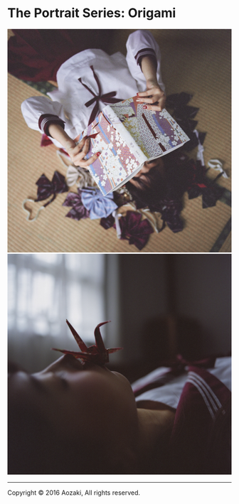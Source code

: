 # The Portrait Series: Origami


![](0001.jpg)
![](0002.jpg)

***

Copyright © 2016 Aozaki, All rights reserved.
